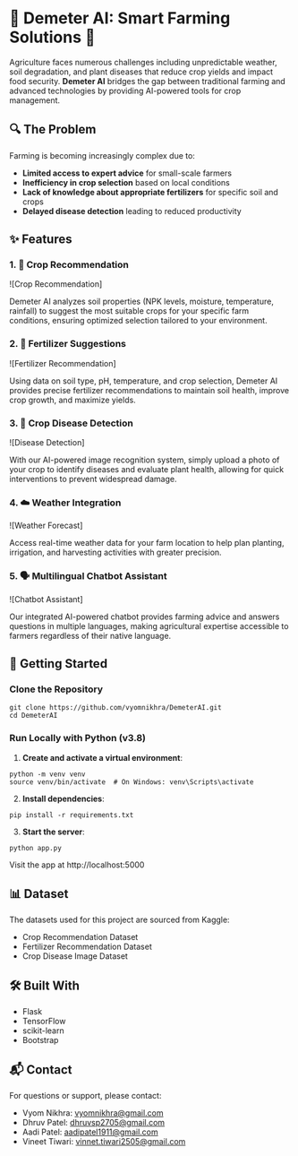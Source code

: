 # 🌱 Demeter AI: Smart Farming Solutions 🚜

Agriculture faces numerous challenges including unpredictable weather, soil degradation, and plant diseases that reduce crop yields and impact food security. **Demeter AI** bridges the gap between traditional farming and advanced technologies by providing AI-powered tools for crop management.

## 🔍 The Problem

Farming is becoming increasingly complex due to:
* **Limited access to expert advice** for small-scale farmers
* **Inefficiency in crop selection** based on local conditions
* **Lack of knowledge about appropriate fertilizers** for specific soil and crops
* **Delayed disease detection** leading to reduced productivity

## ✨ Features

### 1. 🌾 Crop Recommendation
![Crop Recommendation]

Demeter AI analyzes soil properties (NPK levels, moisture, temperature, rainfall) to suggest the most suitable crops for your specific farm conditions, ensuring optimized selection tailored to your environment.

### 2. 🧪 Fertilizer Suggestions
![Fertilizer Recommendation]

Using data on soil type, pH, temperature, and crop selection, Demeter AI provides precise fertilizer recommendations to maintain soil health, improve crop growth, and maximize yields.

### 3. 🔬 Crop Disease Detection
![Disease Detection]

With our AI-powered image recognition system, simply upload a photo of your crop to identify diseases and evaluate plant health, allowing for quick interventions to prevent widespread damage.

### 4. ☁️ Weather Integration
![Weather Forecast]

Access real-time weather data for your farm location to help plan planting, irrigation, and harvesting activities with greater precision.

### 5. 🗣️ Multilingual Chatbot Assistant
![Chatbot Assistant]

Our integrated AI-powered chatbot provides farming advice and answers questions in multiple languages, making agricultural expertise accessible to farmers regardless of their native language.

## 🚀 Getting Started

### Clone the Repository

```
git clone https://github.com/vyomnikhra/DemeterAI.git
cd DemeterAI
```

### Run Locally with Python (v3.8)

1. **Create and activate a virtual environment**:
```
python -m venv venv
source venv/bin/activate  # On Windows: venv\Scripts\activate
```

2. **Install dependencies**:
```
pip install -r requirements.txt
```

3. **Start the server**:
```
python app.py
```

Visit the app at http://localhost:5000

## 📊 Dataset

The datasets used for this project are sourced from Kaggle:
* Crop Recommendation Dataset
* Fertilizer Recommendation Dataset
* Crop Disease Image Dataset

## 🛠️ Built With
* Flask
* TensorFlow
* scikit-learn
* Bootstrap

## 📬 Contact

For questions or support, please contact:
- Vyom Nikhra: vyomnikhra@gmail.com
- Dhruv Patel: dhruvsp2705@gmail.com
- Aadi Patel: aadipatel1911@gmail.com
- Vineet Tiwari: vinnet.tiwari2505@gmail.com
